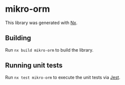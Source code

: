 # mikro-orm

This library was generated with [Nx](https://nx.dev).

## Building

Run `nx build mikro-orm` to build the library.

## Running unit tests

Run `nx test mikro-orm` to execute the unit tests via [Jest](https://jestjs.io).
